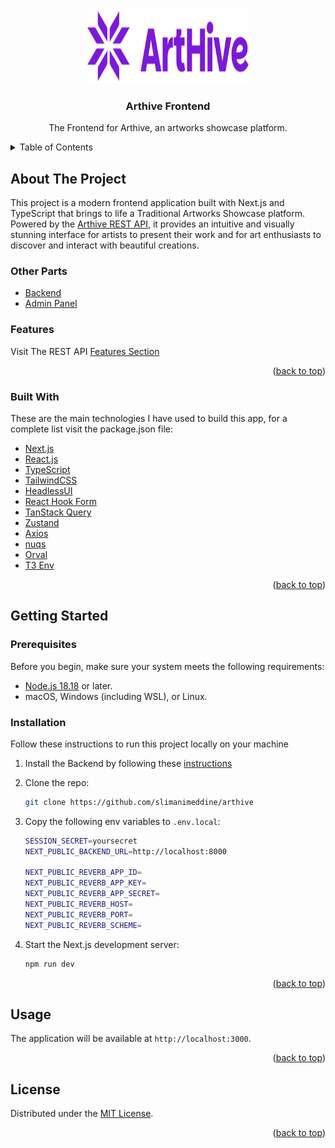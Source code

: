 <a id="readme-top"></a>

<br />
<div align="center">
  <a href="https://github.com/slimanimeddine/arthive">
    <img src="public/arthive-logo.svg" alt="Logo" width="260" height="120">
  </a>

  <h3 align="center">Arthive Frontend</h3>

  <p align="center">
    The Frontend for Arthive, an artworks showcase platform.
    <br />
  </p>
</div>

<details>
  <summary>Table of Contents</summary>
  <ol>
    <li>
      <a href="#about-the-project">About The Project</a>
      <ul>
        <li><a href="#other-parts">Other Parts</a></li>
        <li><a href="#features">Features</a></li>
        <li><a href="#built-with">Built With</a></li>
      </ul>
    </li>
    <li>
      <a href="#getting-started">Getting Started</a>
      <ul>
        <li><a href="#prerequisites">Prerequisites</a></li>
        <li><a href="#installation">Installation</a></li>
      </ul>
    </li>
    <li><a href="#usage">Usage</a></li>
    <li><a href="#license">License</a></li>
  </ol>
</details>

## About The Project

This project is a modern frontend application built with Next.js and TypeScript that brings to life a Traditional Artworks Showcase platform. Powered by the [Arthive REST API](https://github.com/slimanimeddine/arthive-backend), it provides an intuitive and visually stunning interface for artists to present their work and for art enthusiasts to discover and interact with beautiful creations.

### Other Parts

- [Backend](https://github.com/slimanimeddine/arthive-backend)
- [Admin Panel](https://github.com/slimanimeddine/arthive-admin)

### Features

Visit The REST API [Features Section](https://github.com/slimanimeddine/arthive-backend?tab=readme-ov-file#features)

<p align="right">(<a href="#readme-top">back to top</a>)</p>

### Built With

These are the main technologies I have used to build this app, for a complete list visit the package.json file:

- [Next.js](https://nextjs.org/)
- [React.js](https://react.dev/)
- [TypeScript](https://www.typescriptlang.org/)
- [TailwindCSS](https://tailwindcss.com/)
- [HeadlessUI](https://headlessui.com/)
- [React Hook Form](https://react-hook-form.com/)
- [TanStack Query](https://tanstack.com/query/latest/docs/framework/react/overview)
- [Zustand](https://zustand-demo.pmnd.rs/)
- [Axios](https://axios-http.com/docs/intro)
- [nuqs](https://nuqs.47ng.com/)
- [Orval](https://orval.dev/)
- [T3 Env](https://env.t3.gg/)

<p align="right">(<a href="#readme-top">back to top</a>)</p>

## Getting Started

### Prerequisites

Before you begin, make sure your system meets the following requirements:

- [Node.js 18.18](https://nodejs.org/en) or later.
- macOS, Windows (including WSL), or Linux.

### Installation

Follow these instructions to run this project locally on your machine

1. Install the Backend by following these [instructions](https://github.com/slimanimeddine/arthive-backend?tab=readme-ov-file#installation)

2. Clone the repo:

   ```sh
   git clone https://github.com/slimanimeddine/arthive
   ```

3. Copy the following env variables to `.env.local`:

   ```sh
   SESSION_SECRET=yoursecret
   NEXT_PUBLIC_BACKEND_URL=http://localhost:8000

   NEXT_PUBLIC_REVERB_APP_ID=
   NEXT_PUBLIC_REVERB_APP_KEY=
   NEXT_PUBLIC_REVERB_APP_SECRET=
   NEXT_PUBLIC_REVERB_HOST=
   NEXT_PUBLIC_REVERB_PORT=
   NEXT_PUBLIC_REVERB_SCHEME=
   ```

4. Start the Next.js development server:

   ```sh
   npm run dev
   ```

<p align="right">(<a href="#readme-top">back to top</a>)</p>

## Usage

The application will be available at `http://localhost:3000`.

<p align="right">(<a href="#readme-top">back to top</a>)</p>

## License

Distributed under the [MIT License](LICENSE.md).

<p align="right">(<a href="#readme-top">back to top</a>)</p>
